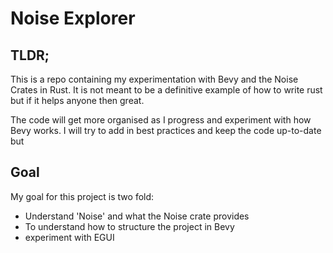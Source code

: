 # Noise Explorer 

## TLDR; 
This is a repo containing my experimentation with Bevy and the Noise Crates in Rust. It is not meant to be a definitive example of how to write rust but if it helps anyone then great. 

The code will get more organised as I progress and experiment with how Bevy works. I will try to add in best practices and keep the code up-to-date but 

## Goal 
My goal for this project is two fold:

* Understand 'Noise' and what the Noise crate provides
* To understand how to structure the project in Bevy
* experiment with EGUI

